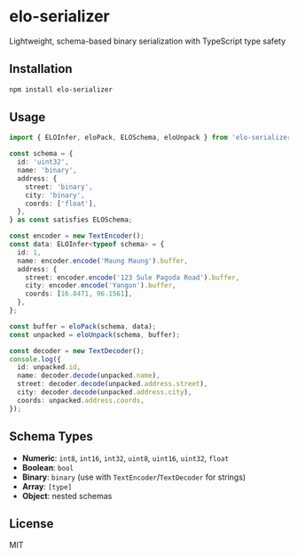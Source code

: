 # elo-serializer

Lightweight, schema-based binary serialization with TypeScript type safety

## Installation

```bash
npm install elo-serializer
```

## Usage

```typescript
import { ELOInfer, eloPack, ELOSchema, eloUnpack } from 'elo-serializer';

const schema = {
  id: 'uint32',
  name: 'binary',
  address: {
    street: 'binary',
    city: 'binary',
    coords: ['float'],
  },
} as const satisfies ELOSchema;

const encoder = new TextEncoder();
const data: ELOInfer<typeof schema> = {
  id: 1,
  name: encoder.encode('Maung Maung').buffer,
  address: {
    street: encoder.encode('123 Sule Pagoda Road').buffer,
    city: encoder.encode('Yangon').buffer,
    coords: [16.8471, 96.1561],
  },
};

const buffer = eloPack(schema, data);
const unpacked = eloUnpack(schema, buffer);

const decoder = new TextDecoder();
console.log({
  id: unpacked.id,
  name: decoder.decode(unpacked.name),
  street: decoder.decode(unpacked.address.street),
  city: decoder.decode(unpacked.address.city),
  coords: unpacked.address.coords,
});
```

## Schema Types

- **Numeric**: `int8`, `int16`, `int32`, `uint8`, `uint16`, `uint32`, `float`
- **Boolean**: `bool`
- **Binary**: `binary` (use with `TextEncoder`/`TextDecoder` for strings)
- **Array**: `[type]`
- **Object**: nested schemas

## License

MIT
